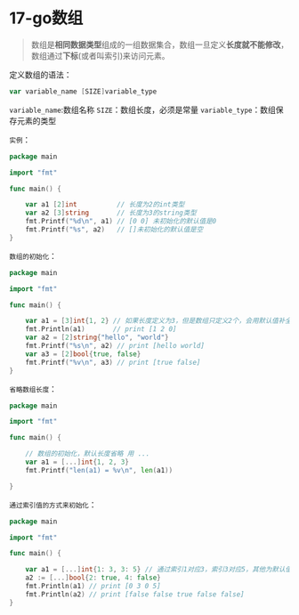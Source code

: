 # 17-go数组
> 数组是**相同数据类型**组成的一组数据集合，数组一旦定义**长度就不能修改**，数组通过**下标**(或者叫索引)来访问元素。

定义数组的语法：
```go
var variable_name [SIZE]variable_type
```
`variable_name`:数组名称
`SIZE`：数组长度，必须是常量
`variable_type`：数组保存元素的类型

`实例`：
```go
package main

import "fmt"

func main() {

    var a1 [2]int          // 长度为2的int类型
    var a2 [3]string       // 长度为3的string类型
    fmt.Printf("%d\n", a1) // [0 0] 未初始化的默认值是0
    fmt.Printf("%s", a2)   // []未初始化的默认值是空
}
```
`数组的初始化`：
```go
package main

import "fmt"

func main() {

    var a1 = [3]int{1, 2} // 如果长度定义为3，但是数组只定义2个，会用默认值补全
    fmt.Println(a1)       // print [1 2 0]
    var a2 = [2]string{"hello", "world"}
    fmt.Printf("%s\n", a2) // print [hello world]
    var a3 = [2]bool{true, false}
    fmt.Printf("%v\n", a3) // print [true false]
}
```
`省略数组长度`：
```go
package main

import "fmt"

func main() {

    // 数组的初始化，默认长度省略 用 ...
    var a1 = [...]int{1, 2, 3}
    fmt.Printf("len(a1) = %v\n", len(a1))

}
```
`通过索引值的方式来初始化`：
```go
package main

import "fmt"

func main() {

    var a1 = [...]int{1: 3, 3: 5} // 通过索引1对应3，索引3对应5，其他为默认值0
    a2 := [...]bool{2: true, 4: false}
    fmt.Println(a1) // print [0 3 0 5]
    fmt.Println(a2) // print [false false true false false]
}
```